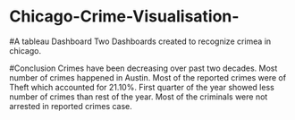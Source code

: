 # Chicago-Crime-Visualisation-

#A tableau Dashboard
Two Dashboards created to recognize crimea in chicago.

#Conclusion
Crimes have been decreasing over past two decades.
Most number of crimes happened in Austin.
Most of the reported crimes were of Theft which accounted for 21.10%.
First quarter of the year showed less number of crimes than rest of the year.
Most of the criminals were not arrested in reported crimes case.
